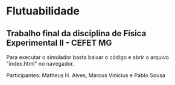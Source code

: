 # Flutuabilidade

<h2>Trabalho final da disciplina de Física Experimental II - CEFET MG</h2>

Para executar o simulador basta baixar o código e abrir o arquivo "index.html" no navegador.

Participantes: Matheus H. Alves, Marcus Vinicius e Pablo Sousa
